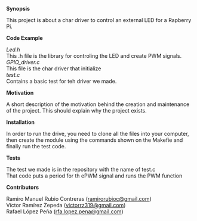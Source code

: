 <b>Synopsis</b>

This project is about a char driver to control an external LED for a Rapberry Pi.

<b>Code Example</b>


<i> Led.h</i></br>
This .h file is the library for controling the LED and create PWM signals.</br>
<i>GPIO_driver.c</i></br>
This file is the char driver that initialize</br>
<i> test.c</i></br>
Contains a basic test for teh driver we made.</br>

<b>Motivation</b>

A short description of the motivation behind the creation and maintenance of the project. This should explain why the project exists.

<b>Installation</b>

In order to run the drive, you need to clone all the files into your computer, then create the module using the commands shown on the Makefie and finally run the test code.

<b>Tests</b>

The test we made is in the repository with the name of test.c</br>
That code puts a period for th ePWM signal and runs the PWM function</br>

<b>Contributors</b>

Ramiro Manuel Rubio Contreras (ramirorubioc@gmail.com)</br>
Víctor Ramírez Zepeda (victorrz319@gmail.com)</br>
Rafael López Peña (rfa.lopez.pena@gmail.com)</br>
